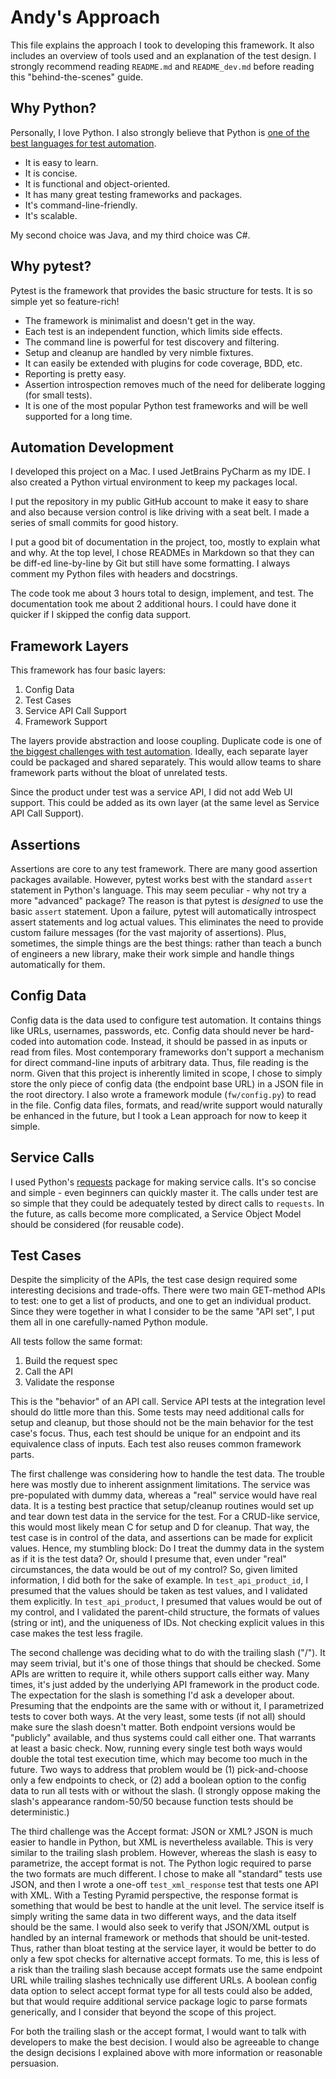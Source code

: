 Andy's Approach
===============

This file explains the approach I took to developing this framework.
It also includes an overview of tools used and an explanation of the test design.
I strongly recommend reading `README.md` and `README_dev.md` before reading this "behind-the-scenes" guide.


Why Python?
-----------

Personally, I love Python. I also strongly believe that Python is
[one of the best languages for test automation](https://automationpanda.com/2017/01/21/the-best-programming-language-for-test-automation/).

* It is easy to learn.
* It is concise.
* It is functional and object-oriented.
* It has many great testing frameworks and packages.
* It's command-line-friendly.
* It's scalable.

My second choice was Java, and my third choice was C#.


Why pytest?
-----------

Pytest is the framework that provides the basic structure for tests.
It is so simple yet so feature-rich!
* The framework is minimalist and doesn't get in the way.
* Each test is an independent function, which limits side effects.
* The command line is powerful for test discovery and filtering.
* Setup and cleanup are handled by very nimble fixtures.
* It can easily be extended with plugins for code coverage, BDD, etc.
* Reporting is pretty easy.
* Assertion introspection removes much of the need for deliberate logging (for small tests).
* It is one of the most popular Python test frameworks and will be well supported for a long time.


Automation Development
----------------------

I developed this project on a Mac.
I used JetBrains PyCharm as my IDE.
I also created a Python virtual environment to keep my packages local.

I put the repository in my public GitHub account to make it easy to share
and also because version control is like driving with a seat belt.
I made a series of small commits for good history.

I put a good bit of documentation in the project, too, mostly to explain what and why.
At the top level, I chose READMEs in Markdown so that they can be diff-ed line-by-line by Git
but still have some formatting.
I always comment my Python files with headers and docstrings.

The code took me about 3 hours total to design, implement, and test.
The documentation took me about 2 additional hours.
I could have done it quicker if I skipped the config data support.


Framework Layers
----------------

This framework has four basic layers:

1. Config Data
2. Test Cases
3. Service API Call Support
4. Framework Support

The layers provide abstraction and loose coupling.
Duplicate code is one of [the biggest challenges with test automation](https://automationpanda.com/2017/01/24/why-is-automation-full-of-duplicate-code/).
Ideally, each separate layer could be packaged and shared separately.
This would allow teams to share framework parts without the bloat of unrelated tests.

Since the product under test was a service API, I did not add Web UI support.
This could be added as its own layer (at the same level as Service API Call Support).


Assertions
----------

Assertions are core to any test framework.
There are many good assertion packages available.
However, pytest works best with the standard `assert` statement in Python's language.
This may seem peculiar - why not try a more "advanced" package?
The reason is that pytest is *designed* to use the basic `assert` statement.
Upon a failure, pytest will automatically introspect assert statements and log actual values.
This eliminates the need to provide custom failure messages (for the vast majority of assertions).
Plus, sometimes, the simple things are the best things:
rather than teach a bunch of engineers a new library,
make their work simple and handle things automatically for them.


Config Data
-----------

Config data is the data used to configure test automation.
It contains things like URLs, usernames, passwords, etc.
Config data should never be hard-coded into automation code.
Instead, it should be passed in as inputs or read from files.
Most contemporary frameworks don't support a mechanism for direct command-line inputs of arbitrary data.
Thus, file reading is the norm.
Given that this project is inherently limited in scope,
I chose to simply store the only piece of config data (the endpoint base URL)
in a JSON file in the root directory.
I also wrote a framework module (`fw/config.py`) to read in the file.
Config data files, formats, and read/write support would naturally be enhanced in the future,
but I took a Lean approach for now to keep it simple.


Service Calls
-------------

I used Python's [requests](http://docs.python-requests.org/en/master/) package for making service calls.
It's so concise and simple - even beginners can quickly master it.
The calls under test are so simple that they could be adequately tested by direct calls to `requests`.
In the future, as calls become more complicated, a Service Object Model should be considered (for reusable code).


Test Cases
----------

Despite the simplicity of the APIs, the test case design required some interesting decisions and trade-offs.
There were two main GET-method APIs to test: one to get a list of products, and one to get an individual product.
Since they were together in what I consider to be the same "API set", I put them all in one carefully-named Python module.

All tests follow the same format:

1. Build the request spec
2. Call the API
3. Validate the response

This is the "behavior" of an API call.
Service API tests at the integration level should do little more than this.
Some tests may need additional calls for setup and cleanup,
but those should not be the main behavior for the test case's focus.
Thus, each test should be unique for an endpoint and its equivalence class of inputs.
Each test also reuses common framework parts.

The first challenge was considering how to handle the test data.
The trouble here was mostly due to inherent assignment limitations.
The service was pre-populated with dummy data, whereas a "real" service would have real data.
It is a testing best practice that setup/cleanup routines would set up and tear down test data in the service for the test.
For a CRUD-like service, this would most likely mean C for setup and D for cleanup.
That way, the test case is in control of the data, and assertions can be made for explicit values.
Hence, my stumbling block: Do I treat the dummy data in the system as if it is the test data?
Or, should I presume that, even under "real" circumstances, the data would be out of my control?
So, given limited information, I did both for the sake of example.
In `test_api_product_id`, I presumed that the values should be taken as test values, and I validated them explicitly.
In `test_api_product`, I presumed that values would be out of my control,
and I validated the parent-child structure, the formats of values (string or int), and the uniqueness of IDs.
Not checking explicit values in this case makes the test less fragile.

The second challenge was deciding what to do with the trailing slash ("/").
It may seem trivial, but it's one of those things that should be checked.
Some APIs are written to require it, while others support calls either way.
Many times, it's just added by the underlying API framework in the product code.
The expectation for the slash is something I'd ask a developer about.
Presuming that the endpoints are the same with or without it,
I parametrized tests to cover both ways.
At the very least, some tests (if not all) should make sure the slash doesn't matter.
Both endpoint versions would be "publicly" available, and thus systems could call either one.
That warrants at least a basic check.
Now, running every single test both ways would double the total test execution time,
which may become too much in the future.
Two ways to address that problem would be
(1) pick-and-choose only a few endpoints to check, or
(2) add a boolean option to the config data to run all tests with or without the slash.
(I strongly oppose making the slash's appearance random-50/50 because function tests should be deterministic.)

The third challenge was the Accept format: JSON or XML?
JSON is much easier to handle in Python, but XML is nevertheless available.
This is very similar to the trailing slash problem.
However, whereas the slash is easy to parametrize, the accept format is not.
The Python logic required to parse the two formats are much different.
I chose to make all "standard" tests use JSON,
and then I wrote a one-off `test_xml_response` test that tests one API with XML.
With a Testing Pyramid perspective,
the response format is something that would be best to handle at the unit level.
The service itself is simply writing the same data in two different ways,
and the data itself should be the same.
I would also seek to verify that JSON/XML output is handled by an internal framework or methods that should be unit-tested.
Thus, rather than bloat testing at the service layer,
it would be better to do only a few spot checks for alternative accept formats.
To me, this is less of a risk than the trailing slash
because accept formats use the same endpoint URL while trailing slashes technically use different URLs.
A boolean config data option to select accept format type for all tests could also be added,
but that would require additional service package logic to parse formats generically,
and I consider that beyond the scope of this project.

For both the trailing slash or the accept format,
I would want to talk with developers to make the best decision.
I would also be agreeable to change the design decisions I explained above with more information or reasonable persuasion.
